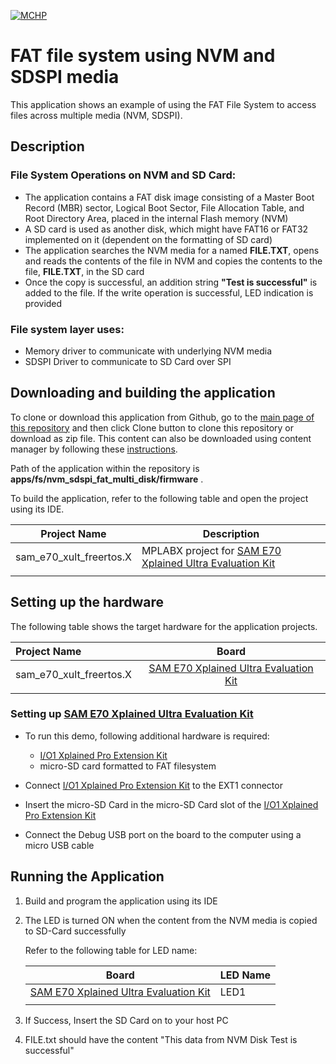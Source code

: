 [![MCHP](https://www.microchip.com/ResourcePackages/Microchip/assets/dist/images/logo.png)](https://www.microchip.com)

# FAT file system using NVM and SDSPI media

This application shows an example of using the FAT File System to access files across multiple media (NVM, SDSPI).

## Description

### File System Operations on NVM and SD Card:

- The application contains a FAT disk image consisting of a Master Boot Record (MBR) sector, Logical Boot Sector, File Allocation Table, and Root Directory Area, placed in the internal Flash memory (NVM)
- A SD card is used as another disk, which might have FAT16 or FAT32 implemented on it (dependent on the formatting of SD card)
- The application searches the NVM media for a named **FILE.TXT**, opens and reads the contents of the file in NVM and copies the contents to the file, **FILE.TXT**, in the SD card
- Once the copy is successful, an addition string **"Test is successful"** is added to the file. If the write operation is successful, LED indication is provided

### File system layer uses:

- Memory driver to communicate with underlying NVM media
- SDSPI Driver to communicate to SD Card over SPI

## Downloading and building the application

To clone or download this application from Github, go to the [main page of this repository](https://github.com/Microchip-MPLAB-Harmony/core_apps_sam_e70_s70_v70_v71) and then click Clone button to clone this repository or download as zip file.
This content can also be downloaded using content manager by following these [instructions](https://github.com/Microchip-MPLAB-Harmony/contentmanager/wiki).

Path of the application within the repository is **apps/fs/nvm_sdspi_fat_multi_disk/firmware** .

To build the application, refer to the following table and open the project using its IDE.

| Project Name      | Description                                    |
| ----------------- | ---------------------------------------------- |
| sam_e70_xult_freertos.X | MPLABX project for [SAM E70 Xplained Ultra Evaluation Kit](https://www.microchip.com/DevelopmentTools/ProductDetails/PartNO/DM320113) |
|||

## Setting up the hardware

The following table shows the target hardware for the application projects.

| Project Name| Board|
|:---------|:---------:|
| sam_e70_xult_freertos.X | [SAM E70 Xplained Ultra Evaluation Kit](https://www.microchip.com/DevelopmentTools/ProductDetails/PartNO/DM320113) |
|||

### Setting up [SAM E70 Xplained Ultra Evaluation Kit](https://www.microchip.com/DevelopmentTools/ProductDetails/PartNO/DM320113)

- To run this demo, following additional hardware is required:
  - [I/O1 Xplained Pro Extension Kit](https://www.microchip.com/developmenttools/ProductDetails/ATIO1-XPRO)
  - micro-SD card formatted to FAT filesystem

- Connect [I/O1 Xplained Pro Extension Kit](https://www.microchip.com/developmenttools/ProductDetails/ATIO1-XPRO) to the EXT1 connector
- Insert the micro-SD Card in the micro-SD Card slot of the [I/O1 Xplained Pro Extension Kit](https://www.microchip.com/developmenttools/ProductDetails/ATIO1-XPRO)
- Connect the Debug USB port on the board to the computer using a micro USB cable

## Running the Application

1. Build and program the application using its IDE
2. The LED is turned ON when the content from the NVM media is copied to SD-Card successfully

    Refer to the following table for LED name:

    | Board | LED Name |
    | ----- | -------- |
    |  [SAM E70 Xplained Ultra Evaluation Kit](https://www.microchip.com/DevelopmentTools/ProductDetails/PartNO/DM320113) | LED1 |
    |||

3. If Success, Insert the SD Card on to your host PC
4. FILE.txt should have the content "This data from NVM Disk Test is successful"